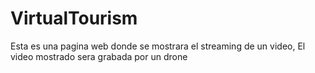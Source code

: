 # VirtualTourism

Esta es una pagina web donde se mostrara el streaming de un video,
El video mostrado sera grabada por un drone
